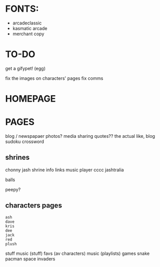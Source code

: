 # FONTS:

- arcadeclassic
- kasmatic arcade
- merchant copy



# TO-DO

<!--fix the draggables-->
<!--put statuscafe on webmaster page-->
<!--spacehey link on webmaster page-->
get a gifypet! (egg)
<!--fix the links "home" instead of /index-->
<!--fix images in portfolio (raplace discord links with tumblr links)-->
<!--fix the brushes image link (add file to the site)-->
<!--fix the images on image otd -->
<!--fix the images on fanarts-->
<!--fix the images on memes-->
fix the images on characters' pages
fix comms 
<!--fix the linking to index instead of index on RH page-->
<!--style the landing page-->
<!--rescale ash dressup-->
<!--rescale not found-->

# HOMEPAGE
<!--add more colours & bookmarks to the home page-->
<!--de-clutter-->
<!--make site buttons window bigger = add my button there too-->
<!--fix the zoom out thing-->



# PAGES

<!-- close view of images in gallery-->

blog / newspapaer
    photos?
    media sharing
    quotes??
    the actual like, blog
    sudoku
    crossword
   
## shrines

chonny jash shrine
    info
    links
    music player
    cccc
    jashtralia
    
balls

peepy?

## characters pages
<!--    whole-->
<!--        fix the images quality-->
<!--        add images (screenshots/aestetic)-->
<!--        add facts-->
<!--    soul-->
<!--    heart-->
<!--    mind-->
    ash
    dave
    kris
    dee
    jack
    red
    plush

stuff
    music (stuff)
    favs (av characters)
    music (playlists)
    games
        snake
        pacman
        space invaders
        